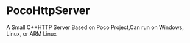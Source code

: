 # PocoHttpServer
A Small C++HTTP Server Based on Poco Project,Can run on Windows, Linux, or ARM Linux
